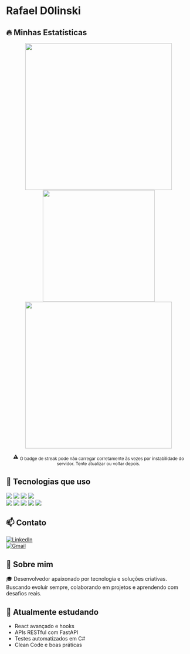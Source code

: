 # Rafael D0linski  

## 🔥 Minhas Estatísticas

<div align="center">

  <img src="https://github-readme-stats.vercel.app/api?username=RafaelD0linski&show_icons=true&theme=github_dark" width="400" />
  <img src="https://github-readme-stats.vercel.app/api/top-langs/?username=RafaelD0linski&layout=compact&theme=github_dark" width="305" />
  <br />
  <img src="https://streak-stats.demolab.com?user=RafaelD0linski&theme=dark&hide_border=true&short_numbers=true&mode=weekly" width="400" />
  <br />

  ⚠️ <sub>O badge de streak pode não carregar corretamente às vezes por instabilidade do servidor. Tente atualizar ou voltar depois.</sub>

</div>



## 🚀 Tecnologias que uso  

<p align="left">
  <span>
    <img src="https://img.shields.io/badge/C%23-239120?style=for-the-badge&logo=c-sharp&logoColor=white" />
    <img src="https://img.shields.io/badge/Windows%20Forms-0078D6?style=for-the-badge&logo=windows&logoColor=white" />
    <img src="https://img.shields.io/badge/API-005571?style=for-the-badge&logo=fastapi&logoColor=white" />
    <img src="https://img.shields.io/badge/SQL-4479A1?style=for-the-badge&logo=postgresql&logoColor=white" />
  </span><br>
  <span>
    <img src="https://img.shields.io/badge/HTML5-E34F26?style=for-the-badge&logo=html5&logoColor=white" />
    <img src="https://img.shields.io/badge/CSS3-1572B6?style=for-the-badge&logo=css3&logoColor=white" />
    <img src="https://img.shields.io/badge/JavaScript-F7DF1E?style=for-the-badge&logo=javascript&logoColor=black" />
    <img src="https://img.shields.io/badge/React-20232A?style=for-the-badge&logo=react&logoColor=61DAFB" />
    <img src="https://img.shields.io/badge/Python-3776AB?style=for-the-badge&logo=python&logoColor=white" />
  </span>
</p>

## 📫 Contato  

[![LinkedIn](https://img.shields.io/badge/LinkedIn-0077B5?style=flat-square&logo=linkedin&logoColor=white)](https://www.linkedin.com/in/rafaeldolinski)  
[![Gmail](https://img.shields.io/badge/Gmail-D14836?style=flat-square&logo=gmail&logoColor=white)](mailto:rafaeldolinski14@gmail.com)


## 💬 Sobre mim  

🎓 Desenvolvedor apaixonado por tecnologia e soluções criativas. Buscando evoluir sempre, colaborando em projetos e aprendendo com desafios reais.


## 🎯 Atualmente estudando

- React avançado e hooks
- APIs RESTful com FastAPI
- Testes automatizados em C#
- Clean Code e boas práticas
